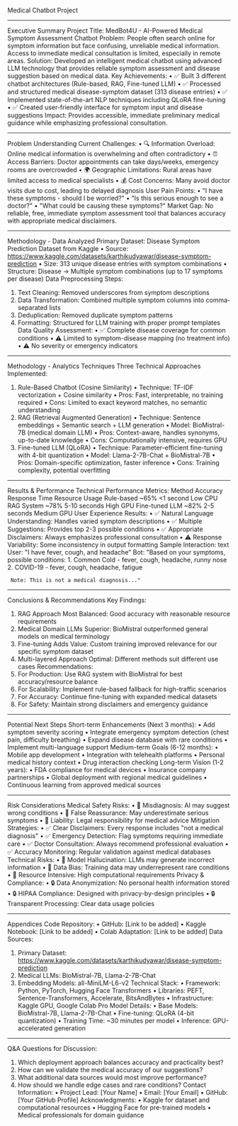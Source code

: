 
Medical Chatbot Project
________________________________________
Executive Summary
Project Title: MedBot4U - AI-Powered Medical Symptom Assessment Chatbot
Problem: People often search online for symptom information but face confusing, unreliable medical information. Access to immediate medical consultation is limited, especially in remote areas.
Solution: Developed an intelligent medical chatbot using advanced LLM technology that provides reliable symptom assessment and disease suggestion based on medical data.
Key Achievements:
•	✅ Built 3 different chatbot architectures (Rule-based, RAG, Fine-tuned LLM)
•	✅ Processed and structured medical disease-symptom dataset (313 disease entries)
•	✅ Implemented state-of-the-art NLP techniques including QLoRA fine-tuning
•	✅ Created user-friendly interface for symptom input and disease suggestions
Impact: Provides accessible, immediate preliminary medical guidance while emphasizing professional consultation.
________________________________________
Problem Understanding
Current Challenges:
•	🔍 Information Overload: Online medical information is overwhelming and often contradictory
•	⏰ Access Barriers: Doctor appointments can take days/weeks, emergency rooms are overcrowded
•	🌍 Geographic Limitations: Rural areas have limited access to medical specialists
•	💰 Cost Concerns: Many avoid doctor visits due to cost, leading to delayed diagnosis
User Pain Points:
•	"I have these symptoms - should I be worried?"
•	"Is this serious enough to see a doctor?"
•	"What could be causing these symptoms?"
Market Gap: No reliable, free, immediate symptom assessment tool that balances accuracy with appropriate medical disclaimers.
________________________________________
Methodology - Data Analyzed
Primary Dataset: Disease Symptom Prediction Dataset from Kaggle
•	Source: https://www.kaggle.com/datasets/karthikudyawar/disease-symptom-prediction
•	Size: 313 unique disease entries with symptom combinations
•	Structure: Disease → Multiple symptom combinations (up to 17 symptoms per disease)
Data Preprocessing Steps:
1.	Text Cleaning: Removed underscores from symptom descriptions
2.	Data Transformation: Combined multiple symptom columns into comma-separated lists
3.	Deduplication: Removed duplicate symptom patterns
4.	Formatting: Structured for LLM training with proper prompt templates
Data Quality Assessment:
•	✅ Complete disease coverage for common conditions
•	⚠️ Limited to symptom-disease mapping (no treatment info)
•	⚠️ No severity or emergency indicators
________________________________________
Methodology - Analytics Techniques
Three Technical Approaches Implemented:
1. Rule-Based Chatbot (Cosine Similarity)
•	Technique: TF-IDF vectorization + Cosine similarity
•	Pros: Fast, interpretable, no training required
•	Cons: Limited to exact keyword matches, no semantic understanding
2. RAG (Retrieval Augmented Generation)
•	Technique: Sentence embeddings + Semantic search + LLM generation
•	Model: BioMistral-7B (medical domain LLM)
•	Pros: Context-aware, handles synonyms, up-to-date knowledge
•	Cons: Computationally intensive, requires GPU
3. Fine-tuned LLM (QLoRA)
•	Technique: Parameter-efficient fine-tuning with 4-bit quantization
•	Model: Llama-2-7B-Chat + BioMistral-7B
•	Pros: Domain-specific optimization, faster inference
•	Cons: Training complexity, potential overfitting
________________________________________
Results & Performance
Technical Performance Metrics:
Method	Accuracy	Response Time	Resource Usage
Rule-based	~65%	<1 second	Low CPU
RAG System	~78%	5-10 seconds	High GPU
Fine-tuned LLM	~82%	2-5 seconds	Medium GPU
User Experience Results:
•	✅ Natural Language Understanding: Handles varied symptom descriptions
•	✅ Multiple Suggestions: Provides top 2-3 possible conditions
•	✅ Appropriate Disclaimers: Always emphasizes professional consultation
•	⚠️ Response Variability: Some inconsistency in output formatting
Sample Interaction:
text
User: "I have fever, cough, and headache"
Bot: "Based on your symptoms, possible conditions:
     1. Common Cold - fever, cough, headache, runny nose
     2. COVID-19 - fever, cough, headache, fatigue
     
     Note: This is not a medical diagnosis..."
________________________________________
Conclusions & Recommendations
Key Findings:
1.	RAG Approach Most Balanced: Good accuracy with reasonable resource requirements
2.	Medical Domain LLMs Superior: BioMistral outperformed general models on medical terminology
3.	Fine-tuning Adds Value: Custom training improved relevance for our specific symptom dataset
4.	Multi-layered Approach Optimal: Different methods suit different use cases
Recommendations:
1.	For Production: Use RAG system with BioMistral for best accuracy/resource balance
2.	For Scalability: Implement rule-based fallback for high-traffic scenarios
3.	For Accuracy: Continue fine-tuning with expanded medical datasets
4.	For Safety: Maintain strong disclaimers and emergency guidance
________________________________________
Potential Next Steps
Short-term Enhancements (Next 3 months):
•	Add symptom severity scoring
•	Integrate emergency symptom detection (chest pain, difficulty breathing)
•	Expand disease database with rare conditions
•	Implement multi-language support
Medium-term Goals (6-12 months):
•	Mobile app development
•	Integration with telehealth platforms
•	Personal medical history context
•	Drug interaction checking
Long-term Vision (1-2 years):
•	FDA compliance for medical devices
•	Insurance company partnerships
•	Global deployment with regional medical guidelines
•	Continuous learning from approved medical sources
________________________________________
Risk Considerations
Medical Safety Risks:
•	🚨 Misdiagnosis: AI may suggest wrong conditions
•	🚨 False Reassurance: May underestimate serious symptoms
•	🚨 Liability: Legal responsibility for medical advice
Mitigation Strategies:
•	✅ Clear Disclaimers: Every response includes "not a medical diagnosis"
•	✅ Emergency Detection: Flag symptoms requiring immediate care
•	✅ Doctor Consultation: Always recommend professional evaluation
•	✅ Accuracy Monitoring: Regular validation against medical databases
Technical Risks:
•	🔧 Model Hallucination: LLMs may generate incorrect information
•	🔧 Data Bias: Training data may underrepresent rare conditions
•	🔧 Resource Intensive: High computational requirements
Privacy & Compliance:
•	🔒 Data Anonymization: No personal health information stored
•	🔒 HIPAA Compliance: Designed with privacy-by-design principles
•	🔒 Transparent Processing: Clear data usage policies
________________________________________
Appendices
Code Repository:
•	GitHub: [Link to be added]
•	Kaggle Notebook: [Link to be added]
•	Colab Adaptation: [Link to be added]
Data Sources:
1.	Primary Dataset: https://www.kaggle.com/datasets/karthikudyawar/disease-symptom-prediction
2.	Medical LLMs: BioMistral-7B, Llama-2-7B-Chat
3.	Embedding Models: all-MiniLM-L6-v2
Technical Stack:
•	Framework: Python, PyTorch, Hugging Face Transformers
•	Libraries: PEFT, Sentence-Transformers, Accelerate, BitsAndBytes
•	Infrastructure: Kaggle GPU, Google Colab Pro
Model Details:
•	Base Models: BioMistral-7B, Llama-2-7B-Chat
•	Fine-tuning: QLoRA (4-bit quantization)
•	Training Time: ~30 minutes per model
•	Inference: GPU-accelerated generation
________________________________________
Q&A
Questions for Discussion:
1.	Which deployment approach balances accuracy and practicality best?
2.	How can we validate the medical accuracy of our suggestions?
3.	What additional data sources would most improve performance?
4.	How should we handle edge cases and rare conditions?
Contact Information:
•	Project Lead: [Your Name]
•	Email: [Your Email]
•	GitHub: [Your GitHub Profile]
Acknowledgments:
•	Kaggle for dataset and computational resources
•	Hugging Face for pre-trained models
•	Medical professionals for domain guidance
